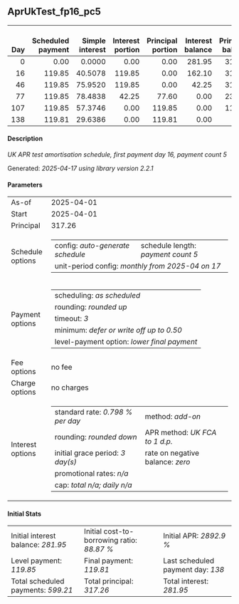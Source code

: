 <h2>AprUkTest_fp16_pc5</h2>
<table>
    <thead style="vertical-align: bottom;">
        <th style="text-align: right;">Day</th>
        <th style="text-align: right;">Scheduled payment</th>
        <th style="text-align: right;">Simple interest</th>
        <th style="text-align: right;">Interest portion</th>
        <th style="text-align: right;">Principal portion</th>
        <th style="text-align: right;">Interest balance</th>
        <th style="text-align: right;">Principal balance</th>
        <th style="text-align: right;">Total simple interest</th>
        <th style="text-align: right;">Total interest</th>
        <th style="text-align: right;">Total principal</th>
    </thead>
    <tr style="text-align: right;">
        <td class="ci00">0</td>
        <td class="ci01" style="white-space: nowrap;">0.00</td>
        <td class="ci02">0.0000</td>
        <td class="ci03">0.00</td>
        <td class="ci04">0.00</td>
        <td class="ci05">281.95</td>
        <td class="ci06">317.26</td>
        <td class="ci07">0.0000</td>
        <td class="ci08">0.00</td>
        <td class="ci09">0.00</td>
    </tr>
    <tr style="text-align: right;">
        <td class="ci00">16</td>
        <td class="ci01" style="white-space: nowrap;">119.85</td>
        <td class="ci02">40.5078</td>
        <td class="ci03">119.85</td>
        <td class="ci04">0.00</td>
        <td class="ci05">162.10</td>
        <td class="ci06">317.26</td>
        <td class="ci07">40.5078</td>
        <td class="ci08">119.85</td>
        <td class="ci09">0.00</td>
    </tr>
    <tr style="text-align: right;">
        <td class="ci00">46</td>
        <td class="ci01" style="white-space: nowrap;">119.85</td>
        <td class="ci02">75.9520</td>
        <td class="ci03">119.85</td>
        <td class="ci04">0.00</td>
        <td class="ci05">42.25</td>
        <td class="ci06">317.26</td>
        <td class="ci07">116.4598</td>
        <td class="ci08">239.70</td>
        <td class="ci09">0.00</td>
    </tr>
    <tr style="text-align: right;">
        <td class="ci00">77</td>
        <td class="ci01" style="white-space: nowrap;">119.85</td>
        <td class="ci02">78.4838</td>
        <td class="ci03">42.25</td>
        <td class="ci04">77.60</td>
        <td class="ci05">0.00</td>
        <td class="ci06">239.66</td>
        <td class="ci07">194.9436</td>
        <td class="ci08">281.95</td>
        <td class="ci09">77.60</td>
    </tr>
    <tr style="text-align: right;">
        <td class="ci00">107</td>
        <td class="ci01" style="white-space: nowrap;">119.85</td>
        <td class="ci02">57.3746</td>
        <td class="ci03">0.00</td>
        <td class="ci04">119.85</td>
        <td class="ci05">0.00</td>
        <td class="ci06">119.81</td>
        <td class="ci07">252.3182</td>
        <td class="ci08">281.95</td>
        <td class="ci09">197.45</td>
    </tr>
    <tr style="text-align: right;">
        <td class="ci00">138</td>
        <td class="ci01" style="white-space: nowrap;">119.81</td>
        <td class="ci02">29.6386</td>
        <td class="ci03">0.00</td>
        <td class="ci04">119.81</td>
        <td class="ci05">0.00</td>
        <td class="ci06">0.00</td>
        <td class="ci07">281.9568</td>
        <td class="ci08">281.95</td>
        <td class="ci09">317.26</td>
    </tr>
</table>
<h4>Description</h4>
<p><i>UK APR test amortisation schedule, first payment day 16, payment count 5</i></p>
<p>Generated: <i>2025-04-17 using library version 2.2.1</i></p>
<h4>Parameters</h4>
<table>
    <tr>
        <td>As-of</td>
        <td>2025-04-01</td>
    </tr>
    <tr>
        <td>Start</td>
        <td>2025-04-01</td>
    </tr>
    <tr>
        <td>Principal</td>
        <td>317.26</td>
    </tr>
    <tr>
        <td>Schedule options</td>
        <td>
            <table>
                <tr>
                    <td>config: <i>auto-generate schedule</i></td>
                    <td>schedule length: <i><i>payment count</i> 5</i></td>
                </tr>
                <tr>
                    <td colspan="2" style="white-space: nowrap;">unit-period config: <i>monthly from 2025-04 on 17</i></td>
                </tr>
            </table>
        </td>
    </tr>
    <tr>
        <td>Payment options</td>
        <td>
            <table>
                <tr>
                    <td>scheduling: <i>as scheduled</i></td>
                </tr>
                <tr>
                    <td>rounding: <i>rounded up</i></td>
                </tr>
                <tr>
                    <td>timeout: <i>3</i></td>
                </tr>
                <tr>
                    <td>minimum: <i>defer&nbsp;or&nbsp;write&nbsp;off&nbsp;up&nbsp;to&nbsp;0.50</i></td>
                </tr>
                <tr>
                    <td>level-payment option: <i>lower&nbsp;final&nbsp;payment</i></td>
                </tr>
            </table>
        </td>
    </tr>
    <tr>
        <td>Fee options</td>
        <td>no fee
        </td>
    </tr>
    <tr>
        <td>Charge options</td>
        <td>no charges
        </td>
    </tr>
    <tr>
        <td>Interest options</td>
        <td>
            <table>
                <tr>
                    <td>standard rate: <i>0.798 % per day</i></td>
                    <td>method: <i>add-on</i></td>
                </tr>
                <tr>
                    <td>rounding: <i>rounded down</i></td>
                    <td>APR method: <i>UK FCA to 1 d.p.</i></td>
                </tr>
                <tr>
                    <td>initial grace period: <i>3 day(s)</i></td>
                    <td>rate on negative balance: <i>zero</i></td>
                </tr>
                <tr>
                    <td colspan="2">promotional rates: <i><i>n/a</i></i></td>
                </tr>
                <tr>
                    <td colspan="2">cap: <i>total <i>n/a</i>; daily <i>n/a</i></td>
                </tr>
            </table>
        </td>
    </tr>
</table>
<h4>Initial Stats</h4>
<table>
    <tr>
        <td>Initial interest balance: <i>281.95</i></td>
        <td>Initial cost-to-borrowing ratio: <i>88.87 %</i></td>
        <td>Initial APR: <i>2892.9 %</i></td>
    </tr>
    <tr>
        <td>Level payment: <i>119.85</i></td>
        <td>Final payment: <i>119.81</i></td>
        <td>Last scheduled payment day: <i>138</i></td>
    </tr>
    <tr>
        <td>Total scheduled payments: <i>599.21</i></td>
        <td>Total principal: <i>317.26</i></td>
        <td>Total interest: <i>281.95</i></td>
    </tr>
</table>
